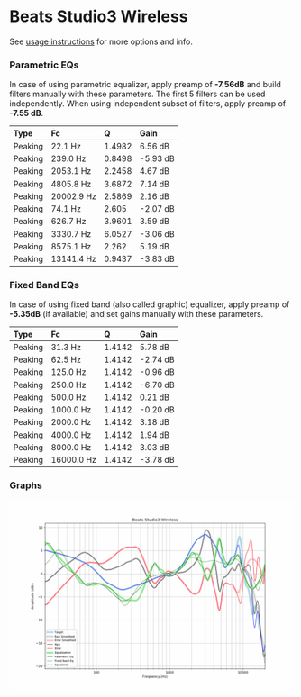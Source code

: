 # Beats Studio3 Wireless
See [usage instructions](https://github.com/jaakkopasanen/AutoEq#usage) for more options and info.

### Parametric EQs
In case of using parametric equalizer, apply preamp of **-7.56dB** and build filters manually
with these parameters. The first 5 filters can be used independently.
When using independent subset of filters, apply preamp of **-7.55 dB**.

| Type    | Fc         |      Q | Gain     |
|:--------|:-----------|:-------|:---------|
| Peaking | 22.1 Hz    | 1.4982 | 6.56 dB  |
| Peaking | 239.0 Hz   | 0.8498 | -5.93 dB |
| Peaking | 2053.1 Hz  | 2.2458 | 4.67 dB  |
| Peaking | 4805.8 Hz  | 3.6872 | 7.14 dB  |
| Peaking | 20002.9 Hz | 2.5869 | 2.16 dB  |
| Peaking | 74.1 Hz    | 2.605  | -2.07 dB |
| Peaking | 626.7 Hz   | 3.9601 | 3.59 dB  |
| Peaking | 3330.7 Hz  | 6.0527 | -3.06 dB |
| Peaking | 8575.1 Hz  | 2.262  | 5.19 dB  |
| Peaking | 13141.4 Hz | 0.9437 | -3.83 dB |

### Fixed Band EQs
In case of using fixed band (also called graphic) equalizer, apply preamp of **-5.35dB**
(if available) and set gains manually with these parameters.

| Type    | Fc         |      Q | Gain     |
|:--------|:-----------|:-------|:---------|
| Peaking | 31.3 Hz    | 1.4142 | 5.78 dB  |
| Peaking | 62.5 Hz    | 1.4142 | -2.74 dB |
| Peaking | 125.0 Hz   | 1.4142 | -0.96 dB |
| Peaking | 250.0 Hz   | 1.4142 | -6.70 dB |
| Peaking | 500.0 Hz   | 1.4142 | 0.21 dB  |
| Peaking | 1000.0 Hz  | 1.4142 | -0.20 dB |
| Peaking | 2000.0 Hz  | 1.4142 | 3.18 dB  |
| Peaking | 4000.0 Hz  | 1.4142 | 1.94 dB  |
| Peaking | 8000.0 Hz  | 1.4142 | 3.03 dB  |
| Peaking | 16000.0 Hz | 1.4142 | -3.78 dB |

### Graphs
![](./Beats%20Studio3%20Wireless.png)